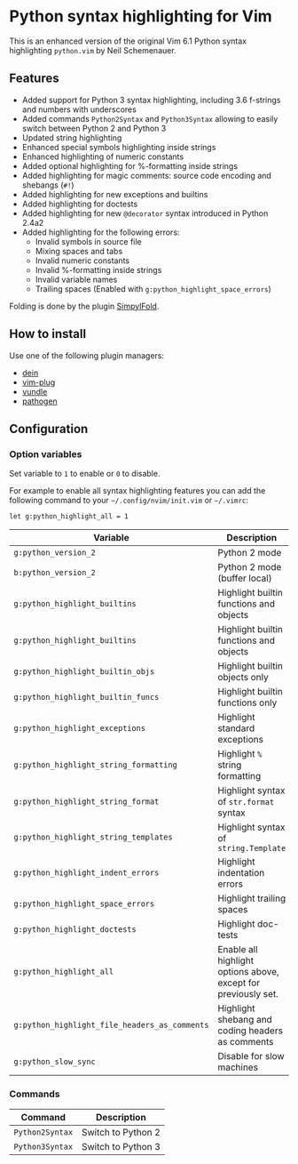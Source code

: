 Python syntax highlighting for Vim
=========================================

This is an enhanced version of the original Vim 6.1 Python syntax highlighting
`python.vim` by Neil Schemenauer.

Features
--------

* Added support for Python 3 syntax highlighting, including 3.6 f-strings
  and numbers with underscores
* Added commands `Python2Syntax` and `Python3Syntax` allowing to easily switch
  between Python 2 and Python 3
* Updated string highlighting
* Enhanced special symbols highlighting inside strings
* Enhanced highlighting of numeric constants
* Added optional highlighting for %-formatting inside strings
* Added highlighting for magic comments: source code encoding and
  shebangs (`#!`)
* Added highlighting for new exceptions and builtins
* Added highlighting for doctests
* Added highlighting for new `@decorator` syntax introduced in Python 2.4a2
* Added highlighting for the following errors:
  * Invalid symbols in source file
  * Mixing spaces and tabs
  * Invalid numeric constants
  * Invalid %-formatting inside strings
  * Invalid variable names
  * Trailing spaces (Enabled with `g:python_highlight_space_errors`)

Folding is done by the plugin [SimpylFold](https://github.com/tmhedberg/SimpylFold).

How to install
--------------

Use one of the following plugin managers:

* [dein](https://github.com/Shougo/dein.vim)
* [vim-plug](https://github.com/junegunn/vim-plug)
* [vundle](https://github.com/VundleVim/Vundle.vim)
* [pathogen](https://github.com/tpope/vim-pathogen)

Configuration
-------------

### Option variables

Set variable to `1` to enable or `0` to disable.

For example to enable all syntax highlighting features you can add the
following command to your `~/.config/nvim/init.vim` or `~/.vimrc`:
```vim
let g:python_highlight_all = 1
```
| Variable                                      | Description                                                    | Default |
| --------------------------------------------- | -------------------------------------------------------------- | ------- |
| `g:python_version_2`                          | Python 2 mode                                                  | `0`     |
| `b:python_version_2`                          | Python 2 mode (buffer local)                                   | `0`     |
| `g:python_highlight_builtins`                 | Highlight builtin functions and objects                        | `0`     |
| `g:python_highlight_builtins`                 | Highlight builtin functions and objects                        | `0`     |
| `g:python_highlight_builtin_objs`             | Highlight builtin objects only                                 | `0`     |
| `g:python_highlight_builtin_funcs`            | Highlight builtin functions only                               | `0`     |
| `g:python_highlight_exceptions`               | Highlight standard exceptions                                  | `0`     |
| `g:python_highlight_string_formatting`        | Highlight `%` string formatting                                | `0`     |
| `g:python_highlight_string_format`            | Highlight syntax of `str.format` syntax                        | `0`     |
| `g:python_highlight_string_templates`         | Highlight syntax of `string.Template`                          | `0`     |
| `g:python_highlight_indent_errors`            | Highlight indentation errors                                   | `0`     |
| `g:python_highlight_space_errors`             | Highlight trailing spaces                                      | `0`     |
| `g:python_highlight_doctests`                 | Highlight doc-tests                                            | `0`     |
| `g:python_highlight_all`                      | Enable all highlight options above, except for previously set. | `0`     |
| `g:python_highlight_file_headers_as_comments` | Highlight shebang and coding headers as comments               | `0`     |
| `g:python_slow_sync`                          | Disable for slow machines                                      | `1`     |

### Commands

| Command         | Description        |
| --------------- | ------------------ |
| `Python2Syntax` | Switch to Python 2 |
| `Python3Syntax` | Switch to Python 3 |
